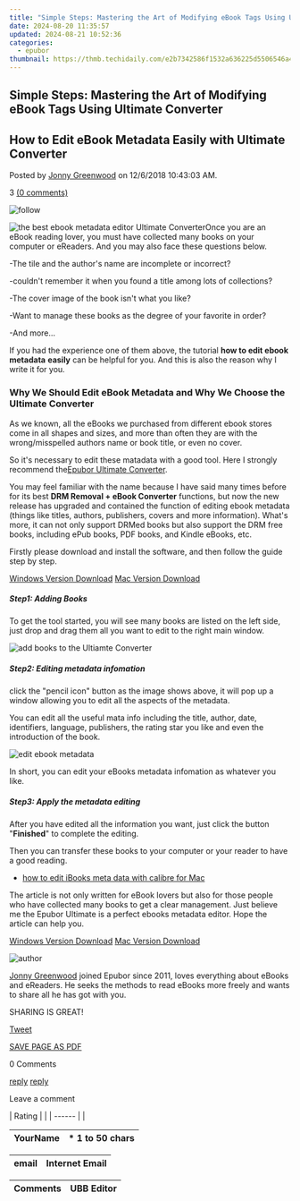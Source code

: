 ```yaml
---
title: "Simple Steps: Mastering the Art of Modifying eBook Tags Using Ultimate Converter"
date: 2024-08-20 11:35:57
updated: 2024-08-21 10:52:36
categories:
  - epubor
thumbnail: https://thmb.techidaily.com/e2b7342586f1532a636225d5506546a483f2a235bec60ba0d26a57d5b805db19.jpg
---
```


## Simple Steps: Mastering the Art of Modifying eBook Tags Using Ultimate Converter

## How to Edit eBook Metadata Easily with Ultimate Converter

Posted by [Jonny Greenwood](https://plus.google.com/u/0/+JonnyGreenwood999) on 12/6/2018 10:43:03 AM.

3 [(0 comments)](http://www.epubor.com/#comment-area) 



![follow](http://www.epubor.com/images/follow.png)

![the best ebook metadata editor Ultimate Converter](http://www.epubor.com/images/uppic/ultimate-converter-editor.png)Once you are an eBook reading lover, you must have collected many books on your computer or eReaders. And you may also face these questions below.

\-The tile and the author's name are incomplete or incorrect?

\-couldn't remember it when you found a title among lots of collections?

\-The cover image of the book isn't what you like?

\-Want to manage these books as the degree of your favorite in order?

\-And more...

If you had the experience one of them above, the tutorial **how to edit ebook metadata** **easily** can be helpful for you. And this is also the reason why I write it for you.

### Why We Should Edit eBook Metadata and Why We Choose the Ultimate Converter

As we known, all the eBooks we purchased from different ebook stores come in all shapes and sizes, and more than often they are with the wrong/misspelled authors name or book title, or even no cover. 

So it's necessary to edit these matadata with a good tool. Here I strongly recommend the[Epubor Ultimate Converter](https://tools.techidaily.com/epubor/ultimate/).

You may feel familiar with the name because I have said many times before for its best **DRM Removal + eBook Converter** functions, but now the new release has upgraded and contained the function of editing ebook metadata (things like titles, authors, publishers, covers and more information). What's more, it can not only support DRMed books but also support the DRM free books, including ePub books, PDF books, and Kindle eBooks, etc.

Firstly please download and install the software, and then follow the guide step by step.

[Windows Version Download](https://tools.techidaily.com/epubor/ultimate/) [Mac Version Download](https://tools.techidaily.com/epubor/ultimate/)

##### Step1: Adding Books

To get the tool started, you will see many books are listed on the left side, just drop and drag them all you want to edit to the right main window.

![add books to the Ultiamte Converter](http://www.epubor.com/images/uppic/add-book.png)

##### Step2: Editing metadata infomation

click the "pencil icon" button as the image shows above, it will pop up a window allowing you to edit all the aspects of the metadata.

You can edit all the useful mata info including the title, author, date, identifiers, language, publishers, the rating star you like and even the introduction of the book.

![edit ebook metadata](http://www.epubor.com/images/uppic/edit-ebook-data.jpg)

In short, you can edit your eBooks metadata infomation as whatever you like.

##### Step3: Apply the metadata editing

After you have edited all the information you want, just click the button "**Finished**" to complete the editing. 

Then you can transfer these books to your computer or your reader to have a good reading. 

* [how to edit iBooks meta data with calibre for Mac](https://tools.techidaily.com/epubor/products/)

The article is not only written for eBook lovers but also for those people who have collected many books to get a clear management. Just believe me the Epubor Ultimate is a perfect ebooks metadata editor. Hope the article can help you.

[Windows Version Download](https://tools.techidaily.com/epubor/ultimate/) [Mac Version Download](https://tools.techidaily.com/epubor/ultimate/) 

![author](http://www.epubor.com/images/uppic/jonny.png)

[Jonny Greenwood](https://plus.google.com/u/0/+JonnyGreenwood999) joined Epubor since 2011, loves everything about eBooks and eReaders. He seeks the methods to read eBooks more freely and wants to share all he has got with you.

SHARING IS GREAT!

[Tweet](https://twitter.com/share) 

[SAVE PAGE AS PDF](https://tools.techidaily.com/epubor/products/) 



0 Comments

[reply](https://tools.techidaily.com/epubor/products/) [reply](https://tools.techidaily.com/epubor/products/) 

Leave a comment

| Rating |  |
| ------ |  |

| YourName | \*  1 to 50 chars |
| -------- | ----------------- |

| email | Internet Email |
| ----- | -------------- |

| Comments | UBB Editor |
| -------- | ---------- |

<ins class="adsbygoogle"
     style="display:block"
     data-ad-format="autorelaxed"
     data-ad-client="ca-pub-7571918770474297"
     data-ad-slot="1223367746"></ins>



<ins class="adsbygoogle"
     style="display:block"
     data-ad-client="ca-pub-7571918770474297"
     data-ad-slot="8358498916"
     data-ad-format="auto"
     data-full-width-responsive="true"></ins>

